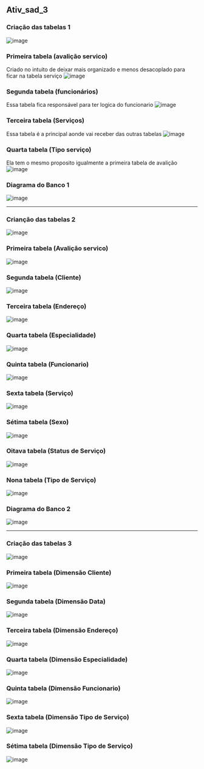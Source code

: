 ## Ativ_sad_3


### Criação das tabelas 1

![image](https://github.com/Matheuslira931/ativ_sad_3/assets/67758248/63c05385-bf82-4ce0-8888-f9dded74baa6)

### Primeira tabela (avalição servico)
Criado no intuito de deixar mais organizado e menos desacoplado para ficar na tabela serviço
![image](https://github.com/Matheuslira931/ativ_sad_3/assets/67758248/7a1f3b54-bbcc-489f-9be1-0db2d7290eec)

### Segunda tabela (funcionários)
Essa tabela fica responsável para ter logica do funcionario
![image](https://github.com/Matheuslira931/ativ_sad_3/assets/67758248/88a3c7ee-3f7e-469f-b5c7-609302d47c92)

### Terceira tabela (Serviços)
Essa tabela é a principal aonde vai receber das outras tabelas
![image](https://github.com/Matheuslira931/ativ_sad_3/assets/67758248/fc0ac91b-52aa-4f01-a496-f11b39601a0f)

### Quarta tabela (Tipo serviço)
Ela tem o mesmo proposito igualmente a primeira tabela de avalição 
![image](https://github.com/Matheuslira931/ativ_sad_3/assets/67758248/a9fe9f04-7783-4f0a-bfab-a5e203d0c14e)

### Diagrama do Banco 1
![image](https://github.com/Matheuslira931/ativ_sad_3/assets/67758248/85a2b8df-7c6f-4b43-b5d8-c8ddf634c8df)


_______________


### Crianção das tabelas 2

![image](https://github.com/Matheuslira931/ativ_sad_3/assets/88988394/9d917466-e312-4d03-ac78-370b8561fb52)

### Primeira tabela (Avalição servico)
![image](https://github.com/Matheuslira931/ativ_sad_3/assets/88988394/3db645c1-7330-41f2-8f14-41396d143498)

### Segunda tabela (Cliente)
![image](https://github.com/Matheuslira931/ativ_sad_3/assets/88988394/5351197e-c499-4314-84a6-6202846e6262)

### Terceira tabela (Endereço)
![image](https://github.com/Matheuslira931/ativ_sad_3/assets/88988394/b5cfc664-8412-488c-9061-fc35b3a9ad4f)

### Quarta tabela (Especialidade)
![image](https://github.com/Matheuslira931/ativ_sad_3/assets/88988394/6bc4a1ee-6350-482c-b0b1-9b105b56b842)

### Quinta tabela (Funcionario)
![image](https://github.com/Matheuslira931/ativ_sad_3/assets/88988394/21ee9d70-d25a-4b26-ad5e-73904c55baf4)

### Sexta tabela (Serviço)
![image](https://github.com/Matheuslira931/ativ_sad_3/assets/88988394/1b248de8-167d-485c-aaf1-77b5939cab9b)

### Sétima tabela (Sexo)
![image](https://github.com/Matheuslira931/ativ_sad_3/assets/88988394/68fc7f7c-1c5e-4312-915a-edb89f07a404)

### Oitava tabela (Status de Serviço)
![image](https://github.com/Matheuslira931/ativ_sad_3/assets/88988394/8c8c3852-9037-4e19-bd2c-f49c3833de73)

### Nona tabela (Tipo de Serviço)
![image](https://github.com/Matheuslira931/ativ_sad_3/assets/88988394/280c276c-b96a-4043-ada7-eacf14720344)

### Diagrama do Banco 2
![image](https://github.com/Matheuslira931/ativ_sad_3/assets/88988394/ae9f97bc-cbfb-4b51-8a33-fbd2b7c73c0c)


_______________


### Criação das tabelas 3
![image](https://github.com/Matheuslira931/ativ_sad_3/assets/88988394/f658ecab-0a33-4e99-ac9e-843070baf69a)

### Primeira tabela (Dimensão Cliente)
![image](https://github.com/Matheuslira931/ativ_sad_3/assets/88988394/4532f43f-0416-4f7e-bd18-def79e6fbd8a)

### Segunda tabela (Dimensão Data)
![image](https://github.com/Matheuslira931/ativ_sad_3/assets/88988394/5fa69ac8-ba98-460e-a616-eb5d74117633)

### Terceira tabela (Dimensão Endereço)
![image](https://github.com/Matheuslira931/ativ_sad_3/assets/88988394/465396b1-a4f2-4567-af42-dfdd3e2e48a0)

### Quarta tabela (Dimensão Especialidade)
![image](https://github.com/Matheuslira931/ativ_sad_3/assets/88988394/d76569f8-334d-417c-a8f6-d0eefe15d886)

### Quinta tabela (Dimensão Funcionario)
![image](https://github.com/Matheuslira931/ativ_sad_3/assets/88988394/5387dc15-114e-4f1c-a500-1caff12b40b5)

### Sexta tabela (Dimensão Tipo de Serviço)
![image](https://github.com/Matheuslira931/ativ_sad_3/assets/88988394/b551634e-5187-4431-94c5-1493fe692e13)

### Sétima tabela (Dimensão Tipo de Serviço)
![image](https://github.com/Matheuslira931/ativ_sad_3/assets/88988394/3212f462-ba23-4748-8ee7-688643f5cdfb)
